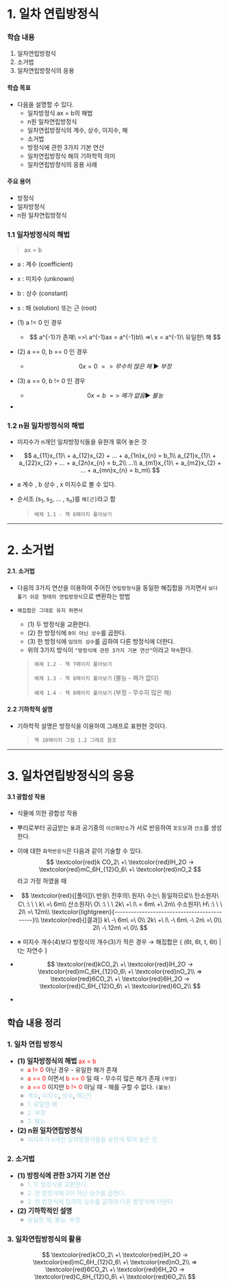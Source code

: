 # 1. 일차 연립방정식

### 학습 내용

1. 일차연립방정식
2. 소거법
3. 일차연립방정식의 응용

#### 학습 목표

+ 다음을 설명할 수 있다.
  + 일차방정식 ax = b의 해법
  + n원 일차연립방정식
  + 일차연립방정식의 계수, 상수, 미지수, 해
  + 소거법
  + 방정식에 관한 3가지 기본 연산
  + 일차연립방정식 해의 기하학적 의미
  + 일차연립방정식의 응용 사례

#### 주요 용어

+ 방정식
+ 일차방정식
+ n원 일차연립방정식

### 1.1 일차방정식의 해법

> ax = b

- a : 계수 (coefficient)

- x : 미지수 (unknown)

- b : 상수 (constant)

- s : 해 (solution) 또는 근 (root)

- (1) a != 0 인 경우

  - 
    $$
    a^{-1}가 존재\ =>\ a^{-1}ax = a^{-1}b\\ =>\ x = a^{-1}\ 유일한\ 해
    $$

- (2) a == 0, b == 0 인 경우

  - $$
    0x = 0\ => 무수히\ 많은\ 해\ ▶\ 부정
    $$

- (3) a == 0, b != 0 인 경우

  - $$
    0x = b\ =>\ 해가\ 없음 ▶\ 불능
    $$

- 

### 1.2 n원 일차방정식의 해법

- 미지수가 n개인 일차방정식들을 유한개 묶어 놓은 것

- $$
  a_{11}x_{1}\ + a_{12}x_{2} + ... + a_{1n}x_{n} = b_1\\
  a_{21}x_{1}\ + a_{22}x_{2} + ... + a_{2n}x_{n} = b_2\\
  …\\
  a_{m1}x_{1}\ + a_{m2}x_{2} + ... + a_{mn}x_{n} = b_m\\
  $$

- a 계수 , b 상수 , x 미지수로 볼 수 있다.

- 순서조 (s<sub>1</sub>, s<sub>2</sub>, … , s<sub>n</sub>)를 `해[근]`라고 함

  > `예제 1.1 - 책 6페이지 풀어보기`

---



# 2. 소거법

#### 2.1. 소거법

- 다음의 3가지 연산을 이용하여 주어진 `연립방정식`을 동일한 해집합을 가지면서 `보다 풀기 쉬운 형태의 연립방정식`으로 변환하는 방법

- `해집합은 그대로 유지 하면서`

  - (1) 두 방정식을 교환한다.
  - (2) 한 방정식에 `0이 아닌 상수`를 곱한다.
  - (3) 한 방정식에 `임의의 상수`를 곱하여 다른 방정식에 더한다.
  - 위의 3가지 방식이 `"방정식에 관한 3가지 기본 연산"`이라고 `약속`한다.

  > `예제 1.2 - 책 7페이지 풀어보기`
  >
  > `예제 1.3 - 책 8페이지 풀어보기` (불능 - 해가 없다)
  >
  > `예제 1.4 - 책 8페이지 풀어보기` (부정 - 무수히 많은 해)

#### 2.2 기하학적 설명 

- 기하학적 설명은 방정식을 이용하여 그래프로 표현한 것이다.

  > `책 10페이지 그림 1.2 그래프 참조`

---



# 3. 일차연립방정식의 응용

#### 3.1 광합성 작용

- 식물에 의한 광합성 작용

- 뿌리로부터 공급받는 `물`과 공기중의 `이산화탄소`가 서로 반응하여 `포도당`과 `산소`를 생성한다.

- 이에 대한 `화학반응식`은 다음과 같이 기술할 수 있다.
  $$
  \textcolor{red}k CO_2\ +\ \textcolor{red}lH_2O → \textcolor{red}mC_6H_{12}O_6\ +\ \textcolor{red}nO_2
  $$
  라고 가정 하였을 때

- $$
  \textcolor{red}{[풀이]}\ 반응\ 전후의\ 원자\ 수는\ 동일하므로\\
  탄소원자\ C\ :\ \ \ k\ =\ 6m\\
  산소원자\ O\ :\ \ \ 2k\ +\ l\ = 6m\ +\ 2n\\
  수소원자\ H\ :\ \ \ 2l\ =\ 12m\\
  \textcolor{lightgreen}{--------------------------------------------}\\
  \textcolor{red}{[결과]}
  k\ -\ 6m\ =\ 0\\
  2k\ +\ l\ -\ 6m\ -\ 2n\ =\ 0\\
  2l\ -\ 12m\ =\ 0\\
  $$

- ※ 미지수 개수(4)보다 방정식의 개수(3)가 적은 경우
  → 해집합은 { (6t, 6t, t, 6t) | t는 자연수 }

- $$
  \textcolor{red}kCO_2\ +\ \textcolor{red}lH_2O → \textcolor{red}mC_6H_{12}O_6\ +\ \textcolor{red}nO_2\\
  => \textcolor{red}6CO_2\ +\ \textcolor{red}6H_2O → \textcolor{red}C_6H_{12}O_6\ +\ \textcolor{red}6O_2\\
  $$

- 

## 학습 내용 정리

### 1. 일차 연립 방정식

- <span style="font-weight: bold; font-size: 1.1em">(1) 일차방정식의 해법</span> <span style="color:red">ax = b</span>
  - <span style="color:red">a != 0</span> 아닌 경우 - 유일한 해가 존재
  - <span style="color:red">a == 0</span> 이면서 <span style="color:red">b == 0</span> 일 때 - 무수히 많은 해가 존재 `(부정)`
  - <span style="color:red">a == 0</span> 이지만 <span style="color:red">b != 0</span> 아닐 때 - 해를 구할 수 없다. `(불능)`
  - <span style="color:lightblue">계수</span>, <span style="color:lightblue">미지수</span>, <span style="color:lightblue">상수</span>, <span style="color:lightblue">해(근)</span>
  - <span style="color:lightblue">1. 유일한 해</span>
  - <span style="color:lightblue">2. 부정</span>
  - <span style="color:lightblue">3. 불능</span>
- <span style="font-weight: bold; font-size: 1.1em">(2) n원 일차연립방정식</span>
  - <span style="color:lightblue">미지수가 n개인 일차방정식들을 유한개 묶어 놓은 것</span>

### 2. 소거법

- <span style="font-weight: bold; font-size: 1.1em">(1) 방정식에 관한 3가지 기본 연산</span>
  - <span style="color:lightblue">1. 두 방정식을 교환한다.</span>
  - <span style="color:lightblue">2. 한 방정식에 0이 아닌 상수를 곱한다.</span>
  - <span style="color:lightblue">2. 한 방정식에 임의의 상수를 곱하여 다른 방정식에 더한다</span>
- <span style="font-weight: bold; font-size: 1.1em">(2) 기하학적인 설명</span>
  - <span style="color:lightblue">유일한 해, 불능, 부정</span>

### 3. 일차연립방정식의 활용

$$
\textcolor{red}kCO_2\ +\ \textcolor{red}lH_2O → \textcolor{red}mC_6H_{12}O_6\ +\ \textcolor{red}nO_2\\
=> \textcolor{red}6CO_2\ +\ \textcolor{red}6H_2O → \textcolor{red}C_6H_{12}O_6\ +\ \textcolor{red}6O_2\\
$$

